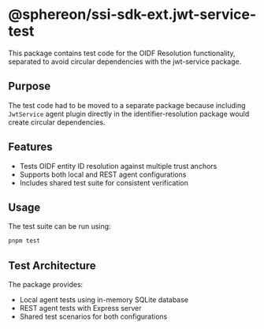 # @sphereon/ssi-sdk-ext.jwt-service-test

This package contains test code for the OIDF Resolution functionality, separated to avoid circular dependencies with the jwt-service package.

## Purpose

The test code had to be moved to a separate package because including `JwtService` agent plugin directly in the identifier-resolution package would create circular dependencies.

## Features

- Tests OIDF entity ID resolution against multiple trust anchors
- Supports both local and REST agent configurations
- Includes shared test suite for consistent verification

## Usage

The test suite can be run using:

```bash
pnpm test
```

## Test Architecture

The package provides:

- Local agent tests using in-memory SQLite database
- REST agent tests with Express server
- Shared test scenarios for both configurations
